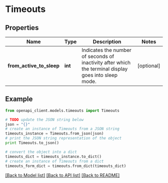 # Timeouts


## Properties
Name | Type | Description | Notes
------------ | ------------- | ------------- | -------------
**from_active_to_sleep** | **int** | Indicates the number of seconds of inactivity after which the terminal display goes into sleep mode. | [optional] 

## Example

```python
from openapi_client.models.timeouts import Timeouts

# TODO update the JSON string below
json = "{}"
# create an instance of Timeouts from a JSON string
timeouts_instance = Timeouts.from_json(json)
# print the JSON string representation of the object
print Timeouts.to_json()

# convert the object into a dict
timeouts_dict = timeouts_instance.to_dict()
# create an instance of Timeouts from a dict
timeouts_form_dict = timeouts.from_dict(timeouts_dict)
```
[[Back to Model list]](../README.md#documentation-for-models) [[Back to API list]](../README.md#documentation-for-api-endpoints) [[Back to README]](../README.md)


